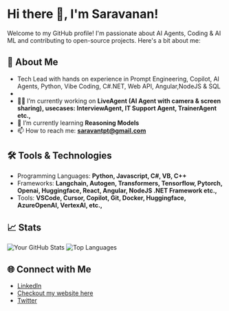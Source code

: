 # Hi there 👋, I'm Saravanan!

Welcome to my GitHub profile! I'm passionate about AI Agents, Coding & AI ML and contributing to open-source projects. Here's a bit about me:

## 🚀 About Me
- Tech Lead with hands on experience in Prompt Engineering, Copilot, AI Agents, Python, Vibe Coding, C#.NET, Web API, Angular,NodeJS & SQL
- 
- 👨‍💻 I’m currently working on **LiveAgent (AI Agent with camera & screen sharing), usecases: InterviewAgent, IT Support Agent, TrainerAgent etc.,**
- 🌱 I’m currently learning **Reasoning Models**
- 📫 How to reach me: **saravantpt@gmail.com**

## 🛠️ Tools & Technologies
- Programming Languages: **Python, Javascript, C#, VB, C++**
- Frameworks: **Langchain, Autogen, Transformers, Tensorflow, Pytorch, Openai, Huggingface, React, Angular, NodeJS .NET Framework etc.,**
- Tools: **VSCode, Cursor, Copilot, Git, Docker, Huggingface, AzureOpenAI, VertexAI, etc.,**

## 📈 Stats
![Your GitHub Stats](https://github-readme-stats.vercel.app/api?username=saravatpt&show_icons=true&theme=radical)
![Top Languages](https://github-readme-stats.vercel.app/api/top-langs/?username=saravatpt&layout=compact&theme=radical)

## 🌐 Connect with Me
- [LinkedIn](https://www.linkedin.com/in/saravantpt)
- [Checkout my website here](https://studio--profile-canvas-gq3o2.us-central1.hosted.app/)
- [Twitter](https://x.com/saravantpt)
